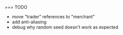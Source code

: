 ﻿=== TODO
* move "trader" references to "merchant"
* add anti-aliasing
* debug why random seed doesn't work as expected
